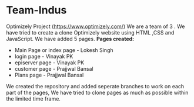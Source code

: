 # Team-Indus
Optimizely Project (https://www.optimizely.com/)
We are a team of 3 . We have tried to create a clone Optimizely website using HTML ,CSS and JavaScript. We have added 5 pages.
**Pages created:**
* Main Page or index page - Lokesh Singh
* login page - Vinayak PK
* episerver page - Vinayak PK
* customer page - Prajjwal Bansal
* Plans page - Prajjwal Bansal
       
We created the repository and added seperate branches to work on each part of the pages, We have tried to clone pages as much as possible within the limited time frame.

                                            
